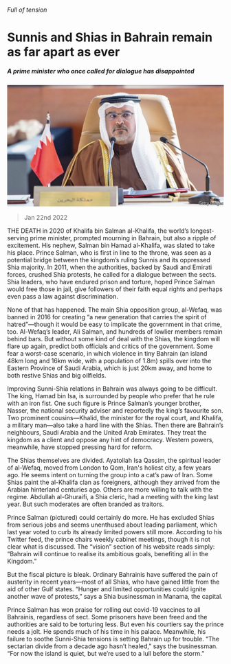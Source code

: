###### Full of tension

# Sunnis and Shias in Bahrain remain as far apart as ever 

##### A prime minister who once called for dialogue has disappointed 

![image](images/20220122_MAP002_0.jpg) 

> Jan 22nd 2022 

THE DEATH in 2020 of Khalifa bin Salman al-Khalifa, the world’s longest-serving prime minister, prompted mourning in Bahrain, but also a ripple of excitement. His nephew, Salman bin Hamad al-Khalifa, was slated to take his place. Prince Salman, who is first in line to the throne, was seen as a potential bridge between the kingdom’s ruling Sunnis and its oppressed Shia majority. In 2011, when the authorities, backed by Saudi and Emirati forces, crushed Shia protests, he called for a dialogue between the sects. Shia leaders, who have endured prison and torture, hoped Prince Salman would free those in jail, give followers of their faith equal rights and perhaps even pass a law against discrimination.

None of that has happened. The main Shia opposition group, al-Wefaq, was banned in 2016 for creating “a new generation that carries the spirit of hatred”—though it would be easy to implicate the government in that crime, too. Al-Wefaq’s leader, Ali Salman, and hundreds of lowlier members remain behind bars. But without some kind of deal with the Shias, the kingdom will flare up again, predict both officials and critics of the government. Some fear a worst-case scenario, in which violence in tiny Bahrain (an island 48km long and 16km wide, with a population of 1.8m) spills over into the Eastern Province of Saudi Arabia, which is just 20km away, and home to both restive Shias and big oilfields.


Improving Sunni-Shia relations in Bahrain was always going to be difficult. The king, Hamad bin Isa, is surrounded by people who prefer that he rule with an iron fist. One such figure is Prince Salman’s younger brother, Nasser, the national security adviser and reportedly the king’s favourite son. Two prominent cousins—Khalid, the minister for the royal court, and Khalifa, a military man—also take a hard line with the Shias. Then there are Bahrain’s neighbours, Saudi Arabia and the United Arab Emirates. They treat the kingdom as a client and oppose any hint of democracy. Western powers, meanwhile, have stopped pressing hard for reform.

The Shias themselves are divided. Ayatollah Isa Qassim, the spiritual leader of al-Wefaq, moved from London to Qom, Iran's holiest city, a few years ago. He seems intent on turning the group into a cat’s paw of Iran. Some Shias paint the al-Khalifa clan as foreigners, although they arrived from the Arabian hinterland centuries ago. Others are more willing to talk with the regime. Abdullah al-Ghuraifi, a Shia cleric, had a meeting with the king last year. But such moderates are often branded as traitors.

Prince Salman (pictured) could certainly do more. He has excluded Shias from serious jobs and seems unenthused about leading parliament, which last year voted to curb its already limited powers still more. According to his Twitter feed, the prince chairs weekly cabinet meetings, though it is not clear what is discussed. The “vision” section of his website reads simply: “Bahrain will continue to realise its ambitious goals, benefiting all in the Kingdom.”

But the fiscal picture is bleak. Ordinary Bahrainis have suffered the pain of austerity in recent years—most of all Shias, who have gained little from the aid of other Gulf states. “Hunger and limited opportunities could ignite another wave of protests,” says a Shia businessman in Manama, the capital.

Prince Salman has won praise for rolling out covid-19 vaccines to all Bahrainis, regardless of sect. Some prisoners have been freed and the authorities are said to be torturing less. But even his courtiers say the prince needs a jolt. He spends much of his time in his palace. Meanwhile, his failure to soothe Sunni-Shia tensions is setting Bahrain up for trouble. “The sectarian divide from a decade ago hasn’t healed,” says the businessman. “For now the island is quiet, but we’re used to a lull before the storm.”

